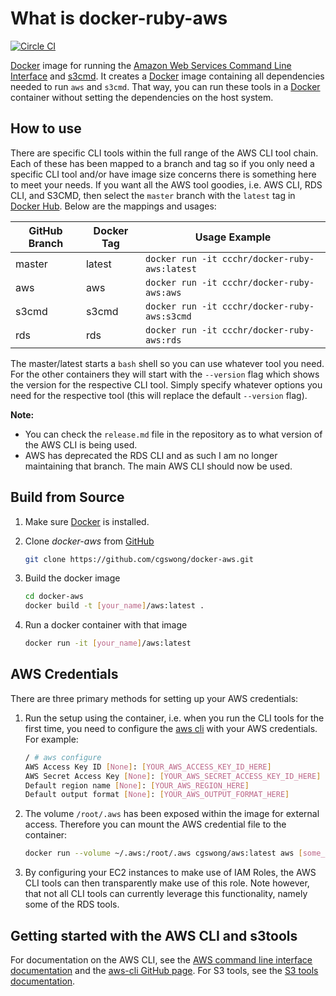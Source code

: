 # What is docker-ruby-aws

[![Circle CI](https://circleci.com/gh/cgswong/docker-aws/tree/master.svg?style=svg)](https://circleci.com/gh/cgswong/docker-aws/tree/master)

[Docker](https://docker.io) image for running the [Amazon Web Services Command Line Interface](http://aws.amazon.com/cli/) and [s3cmd](https://github.com/s3tools/s3cmd). It creates a [Docker](https://docker.io) image containing all dependencies needed to run `aws` and `s3cmd`. That way, you can run these tools in a [Docker](https://docker.io) container without setting the dependencies on the host system.


## How to use
There are specific CLI tools within the full range of the AWS CLI tool chain. Each of these has been mapped to a branch and tag so if you only need a specific CLI tool and/or have image size concerns there is something here to meet your needs. If you want all the AWS tool goodies, i.e. AWS CLI, RDS CLI, and S3CMD, then select the `master` branch with the `latest` tag in [Docker Hub](https://registry.hub.docker.com/u/cgswong/aws). Below are the mappings and usages:

| GitHub Branch | Docker Tag | Usage Example                       |
| ------------- | ---------- | ----------------------------------- |
| master        | latest     | `docker run -it ccchr/docker-ruby-aws:latest` |
| aws           | aws        | `docker run -it ccchr/docker-ruby-aws:aws`    |
| s3cmd         | s3cmd      | `docker run -it ccchr/docker-ruby-aws:s3cmd`  |
| rds           | rds        | `docker run -it ccchr/docker-ruby-aws:rds`    |

The master/latest starts a `bash` shell so you can use whatever tool you need. For the other containers they will start with the `--version` flag which shows the version for the respective CLI tool. Simply specify whatever options you need for the respective tool (this will replace the default `--version` flag).

**Note:**
- You can check the `release.md` file in the repository as to what version of the AWS CLI is being used.
- AWS has deprecated the RDS CLI and as such I am no longer maintaining that branch. The main AWS CLI should now be used.


## Build from Source
1. Make sure [Docker](https://www.docker.com) is installed.

2. Clone _docker-aws_ from [GitHub](https://github.com/cgswong/docker-aws)

   ```sh
   git clone https://github.com/cgswong/docker-aws.git
   ```

3. Build the docker image

   ```sh
   cd docker-aws
   docker build -t [your_name]/aws:latest .
   ```

4. Run a docker container with that image

   ```sh
   docker run -it [your_name]/aws:latest
   ```

## AWS Credentials
There are three primary methods for setting up your AWS credentials:

1. Run the setup using the container, i.e. when you run the CLI tools for the first time, you need to configure the [aws cli](http://aws.amazon.com/cli) with your AWS credentials. For example:


   ```sh
   / # aws configure
   AWS Access Key ID [None]: [YOUR_AWS_ACCESS_KEY_ID_HERE]
   AWS Secret Access Key [None]: [YOUR_AWS_SECRET_ACCESS_KEY_ID_HERE]
   Default region name [None]: [YOUR_AWS_REGION_HERE]
   Default output format [None]: [YOUR_AWS_OUTPUT_FORMAT_HERE]
   ```

2. The volume `/root/.aws` has been exposed within the image for external access. Therefore you can mount the AWS credential file to the container:

   ```sh
   docker run --volume ~/.aws:/root/.aws cgswong/aws:latest aws [some_command]
   ```

3. By configuring your EC2 instances to make use of IAM Roles, the AWS CLI tools can then transparently make use of this role. Note however, that not all CLI tools can currently leverage this functionality, namely some of the RDS tools.

## Getting started with the AWS CLI and s3tools
For documentation on the AWS CLI, see the [AWS command line interface documentation](http://aws.amazon.com/documentation/cli/) and the [aws-cli GitHub page](https://github.com/aws/aws-cli). For S3 tools, see the [S3 tools documentation](http://s3tools.org/usage).
